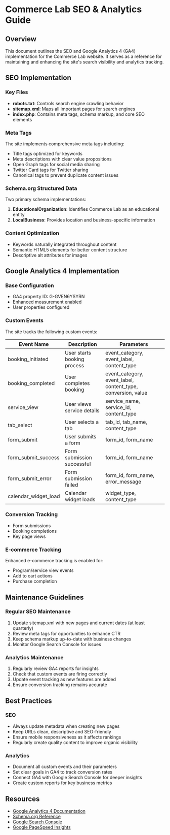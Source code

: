 # Commerce Lab SEO & Analytics Guide

## Overview
This document outlines the SEO and Google Analytics 4 (GA4) implementation for the Commerce Lab website. It serves as a reference for maintaining and enhancing the site's search visibility and analytics tracking.

## SEO Implementation

### Key Files
- **robots.txt**: Controls search engine crawling behavior
- **sitemap.xml**: Maps all important pages for search engines
- **index.php**: Contains meta tags, schema markup, and core SEO elements

### Meta Tags
The site implements comprehensive meta tags including:
- Title tags optimized for keywords
- Meta descriptions with clear value propositions
- Open Graph tags for social media sharing
- Twitter Card tags for Twitter sharing
- Canonical tags to prevent duplicate content issues

### Schema.org Structured Data
Two primary schema implementations:
1. **EducationalOrganization**: Identifies Commerce Lab as an educational entity
2. **LocalBusiness**: Provides location and business-specific information

### Content Optimization
- Keywords naturally integrated throughout content
- Semantic HTML5 elements for better content structure
- Descriptive alt attributes for images

## Google Analytics 4 Implementation

### Base Configuration
- GA4 property ID: G-GVEN6YSYRN
- Enhanced measurement enabled
- User properties configured

### Custom Events
The site tracks the following custom events:

| Event Name | Description | Parameters |
|------------|-------------|------------|
| booking_initiated | User starts booking process | event_category, event_label, content_type |
| booking_completed | User completes booking | event_category, event_label, content_type, conversion, value |
| service_view | User views service details | service_name, service_id, content_type |
| tab_select | User selects a tab | tab_id, tab_name, content_type |
| form_submit | User submits a form | form_id, form_name |
| form_submit_success | Form submission successful | form_id, form_name |
| form_submit_error | Form submission failed | form_id, form_name, error_message |
| calendar_widget_load | Calendar widget loads | widget_type, content_type |

### Conversion Tracking
- Form submissions
- Booking completions 
- Key page views

### E-commerce Tracking
Enhanced e-commerce tracking is enabled for:
- Program/service view events
- Add to cart actions
- Purchase completion

## Maintenance Guidelines

### Regular SEO Maintenance
1. Update sitemap.xml with new pages and current dates (at least quarterly)
2. Review meta tags for opportunities to enhance CTR
3. Keep schema markup up-to-date with business changes
4. Monitor Google Search Console for issues

### Analytics Maintenance
1. Regularly review GA4 reports for insights
2. Check that custom events are firing correctly
3. Update event tracking as new features are added
4. Ensure conversion tracking remains accurate

## Best Practices

### SEO
- Always update metadata when creating new pages
- Keep URLs clean, descriptive and SEO-friendly
- Ensure mobile responsiveness as it affects rankings
- Regularly create quality content to improve organic visibility

### Analytics
- Document all custom events and their parameters
- Set clear goals in GA4 to track conversion rates
- Connect GA4 with Google Search Console for deeper insights
- Create custom reports for key business metrics

## Resources
- [Google Analytics 4 Documentation](https://developers.google.com/analytics/devguides/collection/ga4)
- [Schema.org Reference](https://schema.org/)
- [Google Search Console](https://search.google.com/search-console/about)
- [Google PageSpeed Insights](https://pagespeed.web.dev/) 